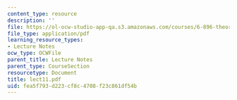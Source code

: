 ```yaml
---
content_type: resource
description: ''
file: https://ol-ocw-studio-app-qa.s3.amazonaws.com/courses/6-896-theory-of-parallel-hardware-sma-5511-spring-2004/fea5f793d223cf8c4708f23c861df54b_lect11.pdf
file_type: application/pdf
learning_resource_types:
- Lecture Notes
ocw_type: OCWFile
parent_title: Lecture Notes
parent_type: CourseSection
resourcetype: Document
title: lect11.pdf
uid: fea5f793-d223-cf8c-4708-f23c861df54b
---
```


